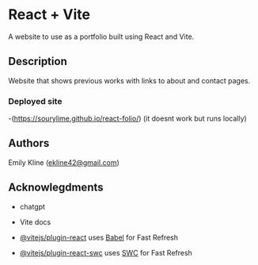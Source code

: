# React + Vite

A website to use as a portfolio built using React and Vite.

## Description

Website that shows previous works with links to about and contact pages.

### Deployed site

-(https://sourylime.github.io/react-folio/) (it doesnt work but runs locally)

## Authors
Emily Kline
(ekline42@gmail.com)

## Acknowlegdments
- chatgpt

- Vite docs



- [@vitejs/plugin-react](https://github.com/vitejs/vite-plugin-react/blob/main/packages/plugin-react/README.md) uses [Babel](https://babeljs.io/) for Fast Refresh
- [@vitejs/plugin-react-swc](https://github.com/vitejs/vite-plugin-react-swc) uses [SWC](https://swc.rs/) for Fast Refresh
